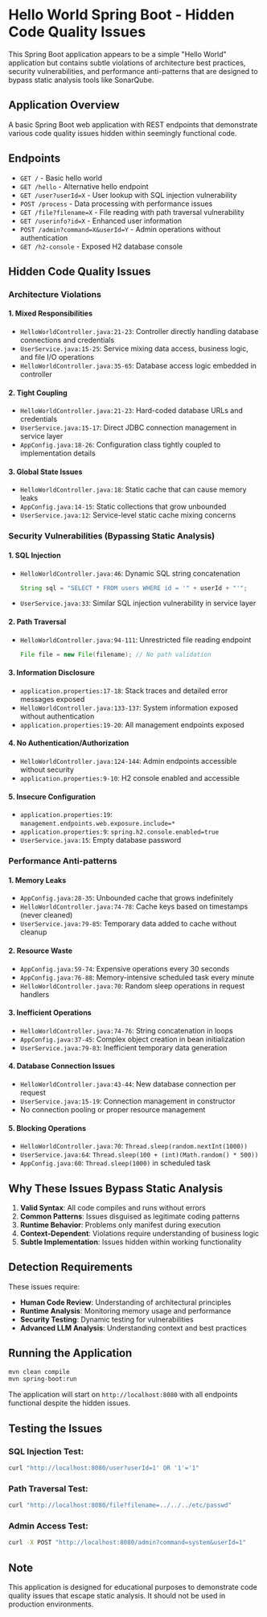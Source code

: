 # Hello World Spring Boot - Hidden Code Quality Issues

This Spring Boot application appears to be a simple "Hello World" application but contains subtle violations of architecture best practices, security vulnerabilities, and performance anti-patterns that are designed to bypass static analysis tools like SonarQube.

## Application Overview

A basic Spring Boot web application with REST endpoints that demonstrate various code quality issues hidden within seemingly functional code.

## Endpoints

- `GET /` - Basic hello world
- `GET /hello` - Alternative hello endpoint
- `GET /user?userId=X` - User lookup with SQL injection vulnerability
- `POST /process` - Data processing with performance issues
- `GET /file?filename=X` - File reading with path traversal vulnerability
- `GET /userinfo?id=X` - Enhanced user information
- `POST /admin?command=X&userId=Y` - Admin operations without authentication
- `GET /h2-console` - Exposed H2 database console

## Hidden Code Quality Issues

### Architecture Violations

#### 1. **Mixed Responsibilities** 
- `HelloWorldController.java:21-23`: Controller directly handling database connections and credentials
- `UserService.java:15-25`: Service mixing data access, business logic, and file I/O operations
- `HelloWorldController.java:35-65`: Database access logic embedded in controller

#### 2. **Tight Coupling**
- `HelloWorldController.java:21-23`: Hard-coded database URLs and credentials
- `UserService.java:15-17`: Direct JDBC connection management in service layer
- `AppConfig.java:18-26`: Configuration class tightly coupled to implementation details

#### 3. **Global State Issues**
- `HelloWorldController.java:18`: Static cache that can cause memory leaks
- `AppConfig.java:14-15`: Static collections that grow unbounded
- `UserService.java:12`: Service-level static cache mixing concerns

### Security Vulnerabilities (Bypassing Static Analysis)

#### 1. **SQL Injection**
- `HelloWorldController.java:46`: Dynamic SQL string concatenation
  ```java
  String sql = "SELECT * FROM users WHERE id = '" + userId + "'";
  ```
- `UserService.java:33`: Similar SQL injection vulnerability in service layer

#### 2. **Path Traversal**
- `HelloWorldController.java:94-111`: Unrestricted file reading endpoint
  ```java
  File file = new File(filename); // No path validation
  ```

#### 3. **Information Disclosure**
- `application.properties:17-18`: Stack traces and detailed error messages exposed
- `HelloWorldController.java:133-137`: System information exposed without authentication
- `application.properties:19-20`: All management endpoints exposed

#### 4. **No Authentication/Authorization**
- `HelloWorldController.java:124-144`: Admin endpoints accessible without security
- `application.properties:9-10`: H2 console enabled and accessible

#### 5. **Insecure Configuration**
- `application.properties:19`: `management.endpoints.web.exposure.include=*`
- `application.properties:9`: `spring.h2.console.enabled=true`
- `UserService.java:15`: Empty database password

### Performance Anti-patterns

#### 1. **Memory Leaks**
- `AppConfig.java:28-35`: Unbounded cache that grows indefinitely
- `HelloWorldController.java:74-78`: Cache keys based on timestamps (never cleaned)
- `UserService.java:79-85`: Temporary data added to cache without cleanup

#### 2. **Resource Waste**
- `AppConfig.java:59-74`: Expensive operations every 30 seconds
- `AppConfig.java:76-88`: Memory-intensive scheduled task every minute
- `HelloWorldController.java:70`: Random sleep operations in request handlers

#### 3. **Inefficient Operations**
- `HelloWorldController.java:74-76`: String concatenation in loops
- `AppConfig.java:37-45`: Complex object creation in bean initialization
- `UserService.java:79-83`: Inefficient temporary data generation

#### 4. **Database Connection Issues**
- `HelloWorldController.java:43-44`: New database connection per request
- `UserService.java:15-19`: Connection management in constructor
- No connection pooling or proper resource management

#### 5. **Blocking Operations**
- `HelloWorldController.java:70`: `Thread.sleep(random.nextInt(1000))`
- `UserService.java:64`: `Thread.sleep(100 + (int)(Math.random() * 500))`
- `AppConfig.java:60`: `Thread.sleep(1000)` in scheduled task

## Why These Issues Bypass Static Analysis

1. **Valid Syntax**: All code compiles and runs without errors
2. **Common Patterns**: Issues disguised as legitimate coding patterns
3. **Runtime Behavior**: Problems only manifest during execution
4. **Context-Dependent**: Violations require understanding of business logic
5. **Subtle Implementation**: Issues hidden within working functionality

## Detection Requirements

These issues require:
- **Human Code Review**: Understanding of architectural principles
- **Runtime Analysis**: Monitoring memory usage and performance
- **Security Testing**: Dynamic testing for vulnerabilities
- **Advanced LLM Analysis**: Understanding context and best practices

## Running the Application

```bash
mvn clean compile
mvn spring-boot:run
```

The application will start on `http://localhost:8080` with all endpoints functional despite the hidden issues.

## Testing the Issues

### SQL Injection Test:
```bash
curl "http://localhost:8080/user?userId=1' OR '1'='1"
```

### Path Traversal Test:
```bash
curl "http://localhost:8080/file?filename=../../../etc/passwd"
```

### Admin Access Test:
```bash
curl -X POST "http://localhost:8080/admin?command=system&userId=1"
```

## Note

This application is designed for educational purposes to demonstrate code quality issues that escape static analysis. It should not be used in production environments.